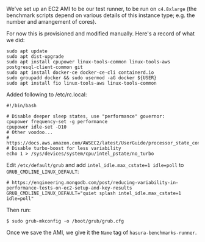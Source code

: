 We've set up an EC2 AMI to be our test runner, to be run on `c4.8xlarge` (the
benchmark scripts depend on various details of this instance type; e.g. the
number and arrangement of cores).

For now this is provisioned and modified manually. Here's a record of what we
did:

    sudo apt update
    sudo apt dist-upgrade
    sudo apt install cpupower linux-tools-common linux-tools-aws postgresql-client-common git
    sudo apt install docker-ce docker-ce-cli containerd.io
    sudo groupadd docker && sudo usermod -aG docker ${USER}
    sudo apt install fio linux-tools-aws linux-tools-common

Added following to /etc/rc.local:

    #!/bin/bash

    # Disable deeper sleep states, use "performance" governor:
    cpupower frequency-set -g performance
    cpupower idle-set -D10
    # Other voodoo...
    # https://docs.aws.amazon.com/AWSEC2/latest/UserGuide/processor_state_control.html
    # Disable turbo-boost for less variability
    echo 1 > /sys/devices/system/cpu/intel_pstate/no_turbo

Edit `/etc/default/grub` and add `intel_idle.max_cstate=1 idle=poll` to
`GRUB_CMDLINE_LINUX_DEFAULT`:

    # https://engineering.mongodb.com/post/reducing-variability-in-performance-tests-on-ec2-setup-and-key-results
    GRUB_CMDLINE_LINUX_DEFAULT="quiet splash intel_idle.max_cstate=1 idle=poll"

Then run:

    $ sudo grub-mkconfig -o /boot/grub/grub.cfg 

Once we save the AMI, we give it the `Name` tag of `hasura-benchmarks-runner`.
